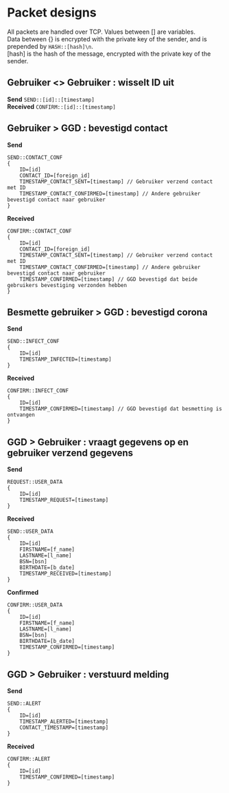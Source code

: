 # Packet designs
All packets are handled over TCP. Values between [] are variables.  
Data between {} is encrypted with the private key of the sender, and is prepended by `HASH::[hash]\n`.   
[hash] is the hash of the message, encrypted with the private key of the sender.

## Gebruiker <> Gebruiker : wisselt ID uit
**Send**
```SEND::[id]::[timestamp]```  
**Received**
```CONFIRM::[id]::[timestamp]```

## Gebruiker > GGD : bevestigd contact
**Send**
```
SEND::CONTACT_CONF
{
    ID=[id]
    CONTACT_ID=[foreign_id]
    TIMESTAMP_CONTACT_SENT=[timestamp] // Gebruiker verzend contact met ID
    TIMESTAMP_CONTACT_CONFIRMED=[timestamp] // Andere gebruiker bevestigd contact naar gebruiker
}
```
**Received**
```
CONFIRM::CONTACT_CONF
{
    ID=[id]
    CONTACT_ID=[foreign_id]
    TIMESTAMP_CONTACT_SENT=[timestamp] // Gebruiker verzend contact met ID
    TIMESTAMP_CONTACT_CONFIRMED=[timestamp] // Andere gebruiker bevestigd contact naar gebruiker
    TIMESTAMP_CONFIRMED=[timestamp] // GGD bevestigd dat beide gebruikers bevestiging verzonden hebben
}
```

## Besmette gebruiker > GGD : bevestigd corona
**Send**
```
SEND::INFECT_CONF
{
    ID=[id]
    TIMESTAMP_INFECTED=[timestamp]
}
```
**Received**
```
CONFIRM::INFECT_CONF
{
    ID=[id]
    TIMESTAMP_CONFIRMED=[timestamp] // GGD bevestigd dat besmetting is ontvangen
}
```

## GGD > Gebruiker : vraagt gegevens op en gebruiker verzend gegevens
**Send**
```
REQUEST::USER_DATA
{
    ID=[id]
    TIMESTAMP_REQUEST=[timestamp]
}
```
**Received**
```
SEND::USER_DATA
{
    ID=[id]
    FIRSTNAME=[f_name]
    LASTNAME=[l_name]
    BSN=[bsn]
    BIRTHDATE=[b_date]
    TIMESTAMP_RECEIVED=[timestamp]
}
```
**Confirmed**
```
CONFIRM::USER_DATA
{
    ID=[id]
    FIRSTNAME=[f_name]
    LASTNAME=[l_name]
    BSN=[bsn]
    BIRTHDATE=[b_date]
    TIMESTAMP_CONFIRMED=[timestamp]
}
```


## GGD > Gebruiker : verstuurd melding
**Send**
```
SEND::ALERT
{
    ID=[id]
    TIMESTAMP_ALERTED=[timestamp]
    CONTACT_TIMESTAMP=[timestamp]
}
```
**Received**
```
CONFIRM::ALERT
{
    ID=[id]
    TIMESTAMP_CONFIRMED=[timestamp]
}
```
